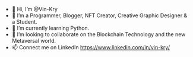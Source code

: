 - 👋 Hi, I’m @Vin-Kry
- 👀 I’m a Programmer, Blogger, NFT Creator, Creative Graphic Designer & a Student.
- 🌱 I’m currently learning Python.
- 💞️ I’m looking to collaborate on the Blockchain Technology and the new Metaversal world.
- 📫 Connect me on LinkedIn https://www.linkedin.com/in/vin-kry/

<!---
Vin-Kry/Vin-Kry is a ✨ special ✨ repository because its `README.md` (this file) appears on your GitHub profile.
You can click the Preview link to take a look at your changes.
--->
